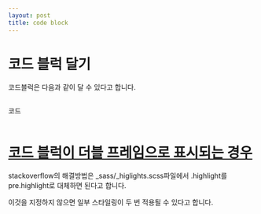 ```yaml
---
layout: post
title: code block
---
```


# 코드 블럭 달기

코드블럭은 다음과 같이 달 수 있다고 합니다.
```

```
코드
```

```

# [코드 블럭이 더블 프레임으로 표시되는 경우](https://stackoverflow.com/questions/55308142/why-do-i-get-a-double-frame-around-markdown-code-block-on-jekyll-site)

stackoverflow의 해결방법은 _sass/_higlights.scss파일에서 .highlight를 pre.highlight로 대체하면 된다고 합니다.

이것을 지정하지 않으면 일부 스타일링이 두 번 적용될 수 있다고 합니다.